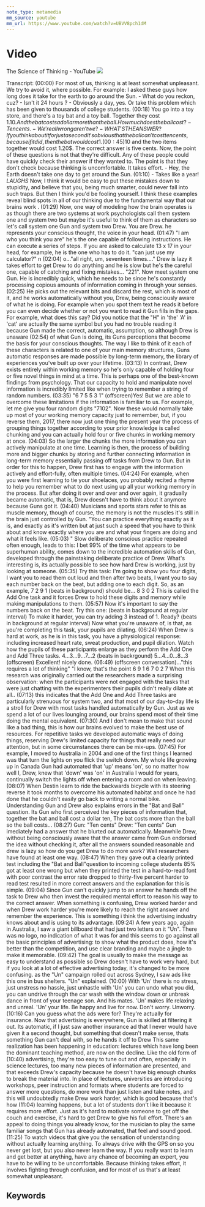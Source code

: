 ```yaml
---
note_type: metamedia
mm_source: youtube
mm_url: https://www.youtube.com/watch?v=UBVV8pch1dM
---
```


# Video
The Science of Thinking - YouTube
![](https://www.youtube.com/watch?v=UBVV8pch1dM)

Transcript:
(00:00) For most of us, thinking is at least somewhat unpleasant. We try to avoid it, where possible. For example: I asked these guys how long does it take for the earth to go around the Sun. - What do you reckon, cuz? - Isn't it 24 hours ? - Obviously a day, yes. Or take this problem which has been given to thousands of college students.
(00:18) You go into a toy store, and there's a toy bat and a toy ball. Together they cost 1.10$. And the bat costs a dollar more than the ball. How much does the ball cost ? - Ten cents. - We're all wrong aren't we? - WHAT'S THE ANSWER ? If you think about it for just a second it's obvious that the ball can't cost ten cents, because if it did, then the bat would cost 1.
(00:45) 10$ and the two items together would cost 1.20$. The correct answer is five cents. Now, the point of these questions is not that they're difficult. Any of these people could have quickly check their answer if they wanted to. The point is that they don't check because thinking is uncomfortable. It takes effort. - Hey, the Earth doesn't take one day to get around the Sun.
(01:10) - Takes like a year! *LAUGHS* Now, I think it would be easy to put these mistakes down to stupidity, and believe that you, being much smarter, could never fall into such traps. But then I think you'd be fooling yourself. I think these examples reveal blind spots in all of our thinking due to the fundamental way that our brains work .
(01:29) Now, one way of modeling how the brain operates is as though there are two systems at work psychologists call them system one and system two but maybe it's useful to think of them as characters so let's call system one Gun and system two Drew. You are Drew. he represents your conscious thought, the voice in your head.
(01:47) <Drew>"I am who you think you are" he's the one capable of following instructions. He can execute a series of steps. If you are asked to calculate 13 x 17 in your head, for example, he is the one who has to do it. <Drew>"can just use my calculator?" n
(02:04) o...<Drew>"all right, um, seventeen times...." Drew is lazy it takes effort to get Drew to do anything and he is slow but he's the careful one, capable of catching and fixing mistakes... <Drew>"221". Now meet system one Gun. He is incredibly quick, which he needs to be since he's constantly processing copious amounts of information coming in through your senses.
(02:25) He picks out the relevant bits and discard the rest, which is most of it, and he works automatically without you, Drew, being consciously aware of what he is doing. For example when you spot them text he reads it before you can even decide whether or not you want to read it Gun fills in the gaps. For example, what does this say? Did you notice that the "H" in 'the' 'A' in 'cat' are actually the same symbol but you had no trouble reading it because Gun made the correct, automatic, assumption, so although Drew is unaware
(02:54) of what Gun is doing, its Guns perceptions that become the basis for your conscious thoughts. The way I like to think of it each of these characters is related to one of your main memory structures, Guns automatic responses are made possible by long-term memory, the library of experiences you've built up over your lifetime.
(03:13) In contrast, Drew exists entirely within working memory so he's only capable of holding four or five novel things in mind at a time. This is perhaps one of the best-known findings from psychology. That our capacity to hold and manipulate novel information is incredibly limited like when trying to remember a string of random numbers.
(03:35) "6 7 5 5 3 1" (offscreen)Yes! But we are able to overcome these limitations if the information is familiar to us. For example, let me give you four random digits "7102". Now these would normally take up most of your working memory capacity just to remember, but, if you reverse them, 2017, there now just one thing the present year the process of grouping things together according to your prior knowledge is called chunking and you can actually hold four or five chunks in working memory at once.
(04:03) So the larger the chunks the more information you can actively manipulate at one time. Learning is then, the process of building more and bigger chunks by storing and further connecting information in long-term memory essentially passing off tasks from Drew to Gun. But in order for this to happen, Drew first has to engage with the information actively and effort-fully, often multiple times.
(04:24) For example, when you were first learning to tie your shoelaces, you probably recited a rhyme to help you remember what to do next using up all your working memory in the process. But after doing it over and over and over again, it gradually became automatic, that is, Drew doesn't have to think about it anymore because Guns got it.
(04:40) Musicians and sports stars refer to this as muscle memory, though of course, the memory is not the muscles it's still in the brain just controlled by Gun. "You can practice everything exactly as it is, and exactly as it's written but at just such a speed that you have to think about and know exactly where you are and what your fingers are doing and what it feels like.
(05:03) " Slow deliberate conscious practice repeated often enough, leads to this: <harp music> I bet 99% of the time what appears to be superhuman ability, comes down to the incredible automation skills of Gun, developed through the painstaking deliberate practice of Drew. What's interesting is, its actually possible to see how hard Drew is working, just by looking at someone.
(05:35) Try this task: I'm going to show you four digits, I want you to read them out loud and then after two beats, I want you to say each number back on the beat, but adding one to each digit. So, as an example, 7 2 9 1 (beats in background) should be... 8 3 0 2 This is called the Add One task and it forces Drew to hold these digits and memory while making manipulations to them.
(05:57) Now it's important to say the numbers back on the beat. Try this one: (beats in background at regular interval) To make it harder, you can try adding 3 instead of 1. Ready? (beats in background at regular interval) Now what you're unaware of, is that, as you're completing this task, your pupils are dilating.
(06:24) When Drew is hard at work, as he is in this task, you have a physiological response: including increased heart rate, sweat production, and pupil dilation. Watch how the pupils of these participants enlarge as they perform the Add One and Add Three tasks. 4...3...9...7...2 (beats in backrgound) 5...4...0...8...3 (offscreen) Excellent! nicely done.
(06:49) (offscreen conversation)..."this requires a lot of thinking" "I know, that's the point <laughter> 6 9 1 6 7 0 2 7 When this research was originally carried out the researchers made a surprising observation: when the participants were not engaged with the tasks that were just chatting with the experimenters their pupils didn't really dilate at all..
(07:13) this indicates that the Add One and Add Three tasks are particularly strenuous for system two, and that most of our day-to-day life is a stroll for Drew with most tasks handled automatically by Gun. Just as we spend a lot of our lives lounging around, our brains spend most of their time doing the mental equivalent.
(07:30) And I don't mean to make that sound like a bad thing, this is how our brains evolved to make the best use of resources. For repetitive tasks we developed automatic ways of doing things, reserving Drew's limited capacity for things that really need our attention, but in some circumstances there can be mix-ups.
(07:45) For example, I moved to Australia in 2004 and one of the first things I learned was that turn the lights on you flick the switch down. My whole life growing up in Canada Gun had automated that 'up' means 'on', so no matter how well I, Drew, knew that 'down' was 'on' in Australia I would for years, continually switch the lights off when entering a room and on when leaving.
(08:07) When Destin learn to ride the backwards bicycle with its steering reverse it took months to overcome his automated habitat and once he had done that he couldn't easily go back to writing a normal bike. Understanding Gun and Drew also explains errors in the "Bat and Ball" question. Its Gun who first perceived the key pieces of information that, together the bat and ball cost a dollar ten, The bat costs more than the ball so the ball costs...
(08:27) Gun: "Ten cents" Drew: "Ten cents" Gun imediately had a answer that he blurted out automatically. Meanwhile Drew, without being consciously aware that the answer came from Gun endorsed the idea without checking it, after all the answers sounded reasonable and drew is lazy so how do you get Drew to do more work? Well researchers have found at least one way.
(08:47) When they gave out a clearly printed test including the "Bat and Ball"question to incoming college students 85% got at least one wrong but when they printed the test in a hard-to-read font with poor contrast the error rate dropped to thirty-five percent harder to read test resulted in more correct answers and the explanation for this is simple.
(09:04) Since Gun can't quickly jump to an answer he hands off the task to Drew who then invest the required mental effort to reason his way to the correct answer. When something is confusing, Drew worked harder and when Drew work harder you're more likely to reach the right answer and remember the experience. This is something i think the advertising industry knows about and is using to its advantage.
(09:24) A few years ago, again in Australia, I saw a giant billboard that had just two letters on it "Un". There was no logo, no indication of what it was for and this seems to go against all the basic principles of advertising: to show what the product does, how it's better than the competition, and use clear branding and maybe a jingle to make it memorable.
(09:42) The goal is usually to make the message as easy to understand as possible so Drew doesn't have to work very hard, but if you look at a lot of effective advertising today, it's changed to be more confusing. as the "Un" campaign rolled out across Sydney, I saw ads like this one in bus shelters. "Un" explained.
(10:00) With 'Un' there is no stress, just unstress no hassle, just unhastle with 'Un' you can undo what you did, you can undrive through the car wash with the window down or unbreak dance in front of your teenage son. And his mates. 'Un' makes life relaxing and unreal. 'Un' your life. Be happy and live for now. Don't worry. Unworry.
(10:16) Can you guess what the ads were for? They're actually for insurance. Now that advertising is everywhere, Gun is skilled at filtering it out. Its automatic, if I just saw another insurance ad that I never would have given it a second thought, but something that doesn't make sense, thats something Gun can't deal with, so he hands it off to Drew This same realization has been happening in education: lectures which have long been the dominant teaching method, are now on the decline. Like the old form of
(10:40) advertising, they're too easy to tune out and often, especially in science lectures, too many new pieces of information are presented, and that exceeds Drew's capacity because he doesn't have big enough chunks to break the material into. In place of lectures, universities are introducing workshops, peer instruction and formats where students are forced to answer more questions, do more work than just listen and take notes, and this will undoubtedly make Drew work harder, which is good because that's how
(11:04) learning happens, but a lot of students don't like it because it requires more effort. Just as it's hard to motivate someone to get off the couch and exercise, it's hard to get Drew to give his full effort. There's an appeal to doing things you already know, for the musician to play the same familiar songs that Gun has already automated, that feel and sound good.
(11:25) To watch videos that give you the sensation of understanding without actually learning anything. To always drive with the GPS on so you never get lost, but you also never learn the way. If you really want to learn and get better at anything, have any chance of becoming an expert, you have to be willing to be uncomfortable. Because thinking takes effort, it involves fighting through confusion, and for most of us that's at least somewhat unpleasant.


## Keywords